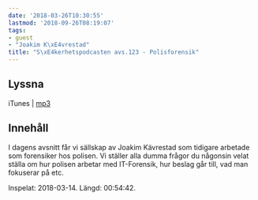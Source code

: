 ```yaml
---
date: '2018-03-26T10:30:55'
lastmod: '2018-09-26T08:19:07'
tags:
- guest
- "Joakim K\xE4vrestad"
title: "S\xE4kerhetspodcasten avs.123 - Polisforensik"
---
```

## Lyssna

iTunes \| [mp3](http://traffic.libsyn.com/sakerhetspodcasten/Polisforensik.mp3)

## Innehåll

I dagens avsnitt får vi sällskap av Joakim Kävrestad som tidigare arbetade som forensiker
hos polisen. Vi ställer alla dumma frågor du någonsin velat ställa om hur polisen
arbetar med IT-Forensik, hur beslag går till, vad man fokuserar på etc.

Inspelat: 2018-03-14. Längd: 00:54:42.
